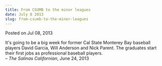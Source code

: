 ```yaml
---
title: From CSUMB to the minor leagues
date: July 8 2013
slug: from-csumb-to-the-minor-leagues
---
```


 



<span class="date">Posted on Jul 08, 2013    </span>
<p>It&apos;s going to be a big week for former Cal State Monterey Bay
baseball players David Garcia, Will Anderson and Nick Parent. The
graduates start their first jobs as professional baseball
players.<br>
&#x2013; <em>The Salinas Californian</em>, June 24, 2013</br></p>





 
